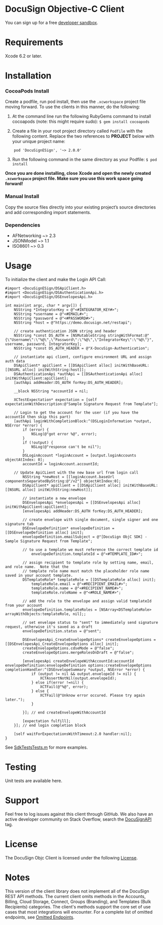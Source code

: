 # DocuSign Objective-C Client 

You can sign up for a free [developer sandbox](https://www.docusign.com/developer-center).

Requirements
============

Xcode 6.2 or later.  

Installation
============

### CocoaPods Install

Create a podfile, run pod install, then use the `.xcworkspace` project file moving forward. To use the clients in this manner, do the following:

   1. At the command line run the following RubyGems command to install cocoapods (note: this might require sudo):
   `$ gem install cocoapods`

   2. Create a file in your root project directory called `Podfile` with the following content.  Replace the two references to **PROJECT** below with your unique project name:
   
```
	pod 'DocuSignESign', '~> 2.0.0'
```	

   3. Run the following command in the same directory as your Podfile:
`$ pod install`

**Once you are done installing, close Xcode and open the newly created `.xcworkspace` project file. Make sure you use this work space going forward!**

### Manual Install

Copy the source files directly into your existing project’s source directories and add corresponding import statements.

### Dependencies 

 - AFNetworking ~> 2.3
 - JSONModel ~> 1.1
 - ISO8601 ~> 0.3

Usage
=====

To initialize the client and make the Login API Call:

```objc
#import <DocuSignESign/DSApiClient.h>
#import <DocuSignESign/DSAuthenticationApi.h>
#import <DocuSignESign/DSEnvelopesApi.h>

int main(int argc, char * argv[]) {
    NSString *IntegratorKey = @"<#INTEGRATOR_KEY#>";
    NSString *username = @"<#EMAIL#>";
    NSString *password = @"<#PASSWORD#>";
    NSString *host = @"https://demo.docusign.net/restapi";
    
    // create authentication JSON string and header
    NSString *const DS_AUTH = [NSMutableString stringWithFormat:@"{\"Username\":\"%@\",\"Password\":\"%@\",\"IntegratorKey\":\"%@\"}", username, password, IntegratorKey];
    NSString *const DS_AUTH_HEADER = @"X-DocuSign-Authentication";
    
    // instantiate api client, configure environment URL and assign auth data
    DSApiClient* apiClient = [[DSApiClient alloc] initWithBaseURL:[[NSURL alloc] initWithString:host]];
    DSAuthenticationApi *authApi = [[DSAuthenticationApi alloc] initWithApiClient:apiClient];
    [authApi addHeader:DS_AUTH forKey:DS_AUTH_HEADER];
    
    __block NSString *accountId = nil;
    
    XCTestExpectation* expectation = [self expectationWithDescription:@"Sample Signature Request from Template"];

    // Login to get the account for the user (if you have the accountId then skip this part)
    [authApi loginWithCompletionBlock:^(DSLoginInformation *output, NSError *error) {
        if (error) {
            NSLog(@"got error %@", error);
        }
        if (!output) {
            NSLog(@"response can't be nil");
        }
        DSLoginAccount *loginAccount = [output.loginAccounts objectAtIndex: 0];
        accountId = loginAccount.accountId;
	
	// Update ApiCLient with the new base url from login call
        NSString *newHost = [[loginAccount.baseUrl componentsSeparatedByString:@"/v2"] objectAtIndex:0];
        DSApiClient* apiClient = [[DSApiClient alloc] initWithBaseURL:[[NSURL alloc] initWithString:newHost]];
        
        // instantiate a new envelope
        DSEnvelopesApi *envelopesApi = [[DSEnvelopesApi alloc] initWithApiClient:apiClient];
        [envelopesApi addHeader:DS_AUTH forKey:DS_AUTH_HEADER];
        
        // create envelope with single document, single signer and one signature tab
        DSEnvelopeDefinition* envelopeDefinition = [[DSEnvelopeDefinition alloc] init];
        envelopeDefinition.emailSubject = @"[DocuSign ObjC SDK] - Sample Signature Request from Template";
        
        // to use a template we must reference the correct template id
            envelopeDefinition.templateId = @"<#TEMPLATE_ID#>";
        
        // assign recipient to template role by setting name, email, and role name.  Note that the
        // template role name must match the placeholder role name saved in your account template.
        DSTemplateRole* templateRole = [[DSTemplateRole alloc] init];
            templateRole.email = @"<#RECIPIENT_EMAIL#>";
            templateRole.name = @"<#RECIPIENT_NAME#>";
            templateRole.roleName = @"<#ROLE_NAME#>";
        
        // add the role to the envelope and assign valid templateId from your account
        envelopeDefinition.templateRoles = [NSArray<DSTemplateRole> arrayWithObjects:templateRole, nil];;
        
        // set envelope status to "sent" to immediately send signature request, otherwise it's saved as a draft
        envelopeDefinition.status = @"sent";
        
        DSEnvelopesApi_CreateEnvelopeOptions* createEnvelopeOptions = [[DSEnvelopesApi_CreateEnvelopeOptions alloc] init];
        createEnvelopeOptions.cdseMode = @"false";
        createEnvelopeOptions.mergeRolesOnDraft = @"false";
        
        [envelopesApi createEnvelopeWithAccountId:accountId envelopeDefinition:envelopeDefinition options:createEnvelopeOptions completionHandler:^(DSEnvelopeSummary *output, NSError *error) {
            if (output != nil && output.envelopeId != nil) {
                XCTAssertNotNil(output.envelopeId);
            } else if(error !=nil) {
                XCTFail(@"%@", error);
            } else {
                XCTFail(@"Unknow error occured. Please try again later.");
            }
            
        }]; // end createEnvelopeWithAccountId
        
        [expectation fulfill];
    }]; // end login completion block
    
    [self waitForExpectationsWithTimeout:2.0 handler:nil];
}
```

See [SdkTestsTests.m](https://github.com/docusign/docusign-objc-client/blob/master/test/SdkTests/SdkTestsTests/SdkTestsTests.m) for more examples.

Testing
=======

Unit tests are available here.  

Support
=======

Feel free to log issues against this client through GitHub.  We also have an active developer community on Stack Overflow, search the [DocuSignAPI](http://stackoverflow.com/questions/tagged/docusignapi) tag.

License
=======

The DocuSign Objc Client is licensed under the following [License](LICENSE).

Notes
=======

This version of the client library does not implement all of the DocuSign REST API methods. The current client omits methods in the Accounts, Billing, Cloud Storage, Connect, Groups (Branding), and Templates (Bulk Recipients) categories. The client's methods support the core set of use cases that most integrations will encounter. For a complete list of omitted endpoints, see [Omitted Endpoints](./omitted_endpoints.md).
